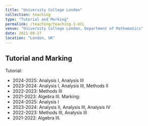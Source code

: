 ```yaml
---
title: "University College London"
collection: teaching
type: "Tutorial and Marking"
permalink: /teaching/teaching-1-UCL
venue: "University College London, Department of Mathematics"
date: 2021-09-27
location: "London, UK"
---
```


## Tutorial and Marking
Tutorial:
- 2024-2025: Analysis I, Analysis III
- 2023-2024: Analysis I, Analysis III, Methods II
- 2022-2023: Methods III
- 2021-2023: Algebra III.
Marking:
- 2024-2025: Analysis I
- 2023-2024: Analysis II, Analysis III, Analysis IV
- 2022-2023: Methods III, Analysis III
- 2021-2022: Algebra III.


